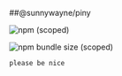 ##@sunnywayne/piny

![npm (scoped)](https://img.shields.io/npm/v/%40sunnywayne/piny)


![npm bundle size (scoped)](https://img.shields.io/bundlephobia/min/%40sunnywayne/piny)



```
please be nice

```